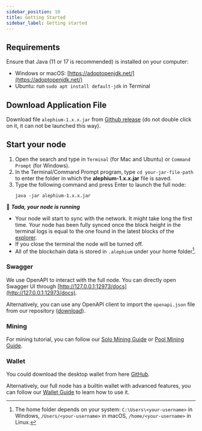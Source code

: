 ```yaml
---
sidebar_position: 10
title: Getting Started
sidebar_label: Getting started
---
```


## Requirements

Ensure that Java (11 or 17 is recommended) is installed on your computer:

- Windows or macOS: [https://adoptopenjdk.net/](https://adoptopenjdk.net/)
- Ubuntu: run `sudo apt install default-jdk` in Terminal

## Download Application File

Download file `alephium-1.x.x.jar` from [Github release](https://github.com/alephium/alephium/releases/latest) (do not double click on it, it can not be launched this way).

## Start your node

1. Open the search and type in `Terminal` (for Mac and Ubuntu) or `Command Prompt` (for Windows).
2. In the Terminal/Command Prompt program, type `cd your-jar-file-path` to enter the folder in which the **alephium-1.x.x.jar** file is saved.
3. Type the following command and press Enter to launch the full node:
   ```shell
   java -jar alephium-1.x.x.jar
   ```

🎉 _**Tada, your node is running**_

- Your node will start to sync with the network. It might take long the first time. Your node has been fully synced once the block height in the terminal logs is equal to the one found in the latest blocks of the [explorer].
- If you close the terminal the node will be turned off.
- All of the blockchain data is stored in `.alephium` under your home folder[^1].

### Swagger

We use OpenAPI to interact with the full node. You can directly open Swagger UI through [http://127.0.0.1:12973/docs](http://127.0.0.1:12973/docs).

Alternatively, you can use any OpenAPI client to
import the `openapi.json` file from our repository ([download](https://github.com/alephium/alephium/raw/master/api/src/main/resources/openapi.json)).

### Mining

For mining tutorial, you can follow our [Solo Mining Guide](mining/solo-mining-guide.md) or [Pool Mining Guide](mining/pool-mining-guide.md).

### Wallet

You could download the desktop wallet from here [GitHub](https://github.com/alephium/desktop-wallet/releases/latest).

Alternatively, our full node has a builtin wallet with advanced features, you can follow our [Wallet Guide](wallet/node-wallet-guide.md) to learn how to use it.

[^1]: The home folder depends on your system: `C:\Users\<your-username>` in Windows, `/Users/<your-username>` in macOS, `/home/<your-username>` in Linux.

[explorer]: https://explorer.alephium.org
